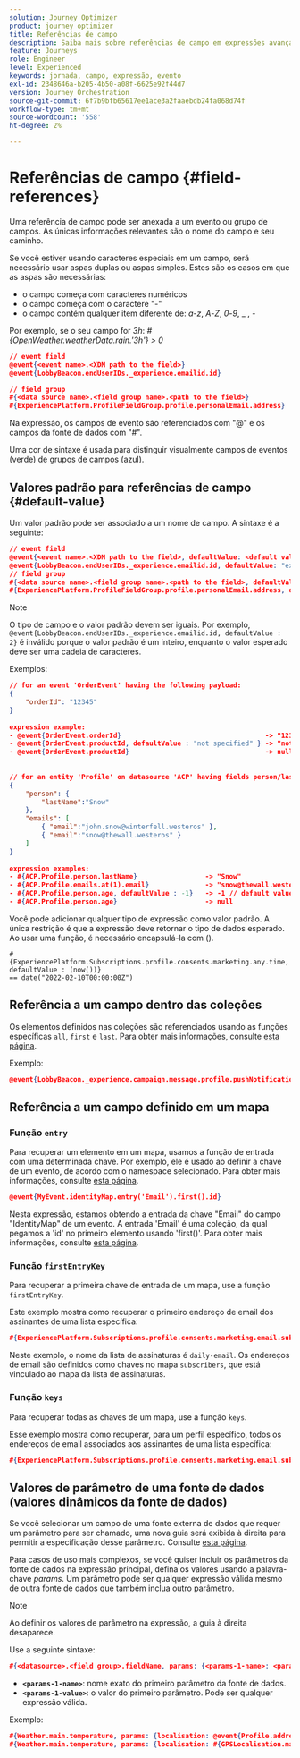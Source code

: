 ```yaml
---
solution: Journey Optimizer
product: journey optimizer
title: Referências de campo
description: Saiba mais sobre referências de campo em expressões avançadas
feature: Journeys
role: Engineer
level: Experienced
keywords: jornada, campo, expressão, evento
exl-id: 2348646a-b205-4b50-a08f-6625e92f44d7
version: Journey Orchestration
source-git-commit: 6f7b9bfb65617ee1ace3a2faaebdb24fa068d74f
workflow-type: tm+mt
source-wordcount: '558'
ht-degree: 2%

---
```


# Referências de campo {#field-references}

Uma referência de campo pode ser anexada a um evento ou grupo de campos. As únicas informações relevantes são o nome do campo e seu caminho.

Se você estiver usando caracteres especiais em um campo, será necessário usar aspas duplas ou aspas simples. Estes são os casos em que as aspas são necessárias:

* o campo começa com caracteres numéricos
* o campo começa com o caractere &quot;-&quot;
* o campo contém qualquer item diferente de: _a_-_z_, _A_-_Z_, _0_-_9_, _ , _-_

Por exemplo, se o seu campo for _3h_: _#{OpenWeather.weatherData.rain.&#39;3h&#39;} > 0_

```json
// event field
@event{<event name>.<XDM path to the field>}
@event{LobbyBeacon.endUserIDs._experience.emailid.id}

// field group
#{<data source name>.<field group name>.<path to the field>}
#{ExperiencePlatform.ProfileFieldGroup.profile.personalEmail.address}
```

Na expressão, os campos de evento são referenciados com &quot;@&quot; e os campos da fonte de dados com &quot;#&quot;.

Uma cor de sintaxe é usada para distinguir visualmente campos de eventos (verde) de grupos de campos (azul).

## Valores padrão para referências de campo {#default-value}

Um valor padrão pode ser associado a um nome de campo. A sintaxe é a seguinte:

```json
// event field
@event{<event name>.<XDM path to the field>, defaultValue: <default value expression>}
@event{LobbyBeacon.endUserIDs._experience.emailid.id, defaultValue: "example@adobe.com"}
// field group
#{<data source name>.<field group name>.<path to the field>, defaultValue: <default value expression>}
#{ExperiencePlatform.ProfileFieldGroup.profile.personalEmail.address, defaultValue: "example@adobe.com"}
```

>[!NOTE]
>
>O tipo de campo e o valor padrão devem ser iguais. Por exemplo, `@event{LobbyBeacon.endUserIDs._experience.emailid.id, defaultValue : 2}` é inválido porque o valor padrão é um inteiro, enquanto o valor esperado deve ser uma cadeia de caracteres.

Exemplos:

```json
// for an event 'OrderEvent' having the following payload:
{
    "orderId": "12345"
}
 
expression example:
- @event{OrderEvent.orderId}                                    -> "12345"
- @event{OrderEvent.productId, defaultValue : "not specified" } -> "not specified" // default value, productId is not a field present in the payload
- @event{OrderEvent.productId}                                  -> null
 
 
// for an entity 'Profile' on datasource 'ACP' having fields person/lastName, with fetched data such as:
{
    "person": {
        "lastName":"Snow"
    },
    "emails": [
        { "email":"john.snow@winterfell.westeros" },
        { "email":"snow@thewall.westeros" }
    ]
}
 
expression examples:
- #{ACP.Profile.person.lastName}                 -> "Snow"
- #{ACP.Profile.emails.at(1).email}              -> "snow@thewall.westeros"
- #{ACP.Profile.person.age, defaultValue : -1}   -> -1 // default value, age is not a field present in the payload
- #{ACP.Profile.person.age}                      -> null
```

Você pode adicionar qualquer tipo de expressão como valor padrão. A única restrição é que a expressão deve retornar o tipo de dados esperado. Ao usar uma função, é necessário encapsulá-la com ().

```
#{ExperiencePlatform.Subscriptions.profile.consents.marketing.any.time, defaultValue : (now())} 
== date("2022-02-10T00:00:00Z")
```

## Referência a um campo dentro das coleções

Os elementos definidos nas coleções são referenciados usando as funções específicas `all`, `first` e `last`. Para obter mais informações, consulte [esta página](../expression/collection-management-functions.md).

Exemplo:

```json
@event{LobbyBeacon._experience.campaign.message.profile.pushNotificationTokens.all()
```

## Referência a um campo definido em um mapa

### Função `entry`

Para recuperar um elemento em um mapa, usamos a função de entrada com uma determinada chave. Por exemplo, ele é usado ao definir a chave de um evento, de acordo com o namespace selecionado. Para obter mais informações, consulte [esta página](../../event/about-creating.md#select-the-namespace).

```json
@event{MyEvent.identityMap.entry('Email').first().id}
```

Nesta expressão, estamos obtendo a entrada da chave &quot;Email&quot; do campo &quot;IdentityMap&quot; de um evento. A entrada &#39;Email&#39; é uma coleção, da qual pegamos a &#39;id&#39; no primeiro elemento usando &#39;first()&#39;. Para obter mais informações, consulte [esta página](../expression/collection-management-functions.md).

### Função `firstEntryKey`

Para recuperar a primeira chave de entrada de um mapa, use a função `firstEntryKey`.

Este exemplo mostra como recuperar o primeiro endereço de email dos assinantes de uma lista específica:

```json
#{ExperiencePlatform.Subscriptions.profile.consents.marketing.email.subscriptions.entry('daily-email').subscribers.firstEntryKey()}
```

Neste exemplo, o nome da lista de assinaturas é `daily-email`. Os endereços de email são definidos como chaves no mapa `subscribers`, que está vinculado ao mapa da lista de assinaturas.

### Função `keys`

Para recuperar todas as chaves de um mapa, use a função `keys`.

Esse exemplo mostra como recuperar, para um perfil específico, todos os endereços de email associados aos assinantes de uma lista específica:

```json
#{ExperiencePlatform.Subscriptions.profile.consents.marketing.email.subscriptions.entry('daily-mail').subscribers.keys()
```

## Valores de parâmetro de uma fonte de dados (valores dinâmicos da fonte de dados)

Se você selecionar um campo de uma fonte externa de dados que requer um parâmetro para ser chamado, uma nova guia será exibida à direita para permitir a especificação desse parâmetro. Consulte [esta página](../expression/expressionadvanced.md).

Para casos de uso mais complexos, se você quiser incluir os parâmetros da fonte de dados na expressão principal, defina os valores usando a palavra-chave _params_. Um parâmetro pode ser qualquer expressão válida mesmo de outra fonte de dados que também inclua outro parâmetro.

>[!NOTE]
>
>Ao definir os valores de parâmetro na expressão, a guia à direita desaparece.

Use a seguinte sintaxe:

```json
#{<datasource>.<field group>.fieldName, params: {<params-1-name>: <params-1-value>, <params-2-name>: <params-2-value>}}
```

* **`<params-1-name>`**: nome exato do primeiro parâmetro da fonte de dados.
* **`<params-1-value>`**: o valor do primeiro parâmetro. Pode ser qualquer expressão válida.

Exemplo:

```json
#{Weather.main.temperature, params: {localisation: @event{Profile.address.localisation}}}
#{Weather.main.temperature, params: {localisation: #{GPSLocalisation.main.coordinates, params: {city: @event{Profile.address.city}}}}}
```
